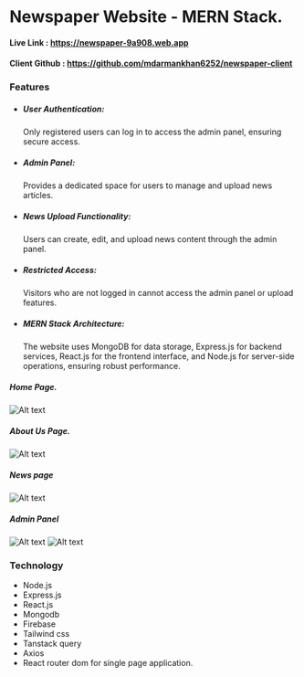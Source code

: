 # Newspaper Website - MERN Stack.
#### Live Link : https://newspaper-9a908.web.app
#### Client Github : https://github.com/mdarmankhan6252/newspaper-client
### Features
- ##### User Authentication:
  Only registered users can log in to access the admin panel, ensuring secure access.
- ##### Admin Panel:
  Provides a dedicated space for users to manage and upload news articles.
- ##### News Upload Functionality:
  Users can create, edit, and upload news content through the admin panel.
- ##### Restricted Access:
  Visitors who are not logged in cannot access the admin panel or upload features.
- ##### MERN Stack Architecture:
  The website uses MongoDB for data storage, Express.js for backend services, React.js for the frontend interface, and Node.js for server-side operations, ensuring robust performance.

##### Home Page.
![Alt text](https://i.ibb.co.com/f8Gh9H3/1.png)
##### About Us Page.
![Alt text](https://i.ibb.co.com/rxbNYgf/2.png)
##### News page
![Alt text](https://i.ibb.co.com/ysZRcjw/3.png)
##### Admin Panel
![Alt text](https://i.ibb.co.com/wLYDTrd/Global-Vista-Home-Newspaper-12-11-2024-08-16-PM.png)
![Alt text](https://i.ibb.co.com/fHZyCvB/Global-Vista-Home-Newspaper-12-11-2024-08-17-PM.png)


### Technology
- Node.js
- Express.js
- React.js
- Mongodb
- Firebase
- Tailwind css
- Tanstack query
- Axios
- React router dom for single page application.
